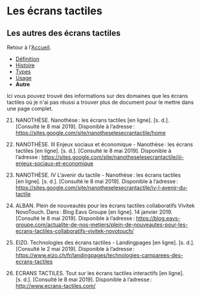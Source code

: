 # Les écrans tactiles
## Les autres des écrans tactiles

Retour à l'[Accueil](tactiles.md).

- [Définition](definition.md)
- [Histoire](histoire.md)
- [Types](types.md)
- [Usage](usage.md)
- **Autre**

Ici vous pouvez trouvé des informations sur des domaines que les écrans tactiles où je n'ai pas réussi a trouver plus de document pour le mettre dans une page complet.

21. NANOTHÈSE. Nanothèse : les écrans tactiles [en ligne]. [s. d.]. [Consulté le 8 mai 2019]. Disponible à l’adresse : https://sites.google.com/site/nanotheselesecrantactile/home

22. NANOTHÈSE. III Enjeux sociaux et économique - Nanothèse : les écrans tactiles [en ligne]. [s. d.]. [Consulté le 8 mai 2019]. Disponible à l’adresse : https://sites.google.com/site/nanotheselesecrantactile/iii-enjeux-sociaux-et-economique

23. NANOTHÈSE. IV L’avenir du tactile - Nanothèse : les écrans tactiles [en ligne]. [s. d.]. [Consulté le 8 mai 2019]. Disponible à l’adresse : https://sites.google.com/site/nanotheselesecrantactile/iv-l-avenir-du-tactile

24. ALBAN. Plein de nouveautés pour les écrans tactiles collaboratifs Vivitek NovoTouch. Dans : Blog Eavs Groupe [en ligne]. 14 janvier 2019. [Consulté le 8 mai 2019]. Disponible à l’adresse : https://blog.eavs-groupe.com/actualite-de-nos-metiers/plein-de-nouveautes-pour-les-ecrans-tactiles-collaboratifs-vivitek-novotouch/

25. EIZO. Technologies des écrans tactiles - Landingpages [en ligne]. [s. d.]. [Consulté le 2 mai 2019]. Disponible à l’adresse : https://www.eizo.ch/fr/landingpages/technologies-camparees-des-ecrans-tactiles

26. ECRANS TACTILES. Tout sur les écrans tactiles interactifs [en ligne]. [s. d.]. [Consulté le 8 mai 2019]. Disponible à l’adresse : http://www.ecrans-tactiles.com/

